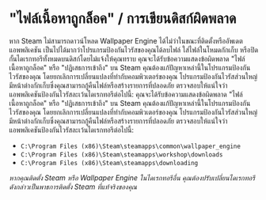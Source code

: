 # "ไฟล์เนื้อหาถูกล็อค" / การเขียนดิสก์ผิดพลาด

หาก Steam ไม่สามารถดาวน์โหลด Wallpaper Engine ได้ไม่ว่าในขณะที่ติดตั้งหรืออัพเดตแอพพลิเคชัน เป็นไปได้มากว่าโปรแกรมป้องกันไวรัสของคุณได้ลบไฟล์ ใส่ไฟล์ในโหมดกักเก็บ หรือปิดกั้นไดเรกทอรีทั้งหมดบนดิสก์โดยไม่แจ้งให้คุณทราบ คุณจะได้รับข้อความแสดงข้อผิดพลาด "ไฟล์เนื้อหาถูกล็อค" หรือ "ปฏิเสธการเข้าถึง" บน Steam คุณต้องแก้ปัญหาเหล่านี้ในโปรแกรมป้องกันไวรัสของคุณ โดยยกเลิกการเปลี่ยนแปลงที่ทำกับคอมพิวเตอร์ของคุณ โปรแกรมป้องกันไวรัสส่วนใหญ่มีหน้าต่างกักเก็บซึ่งคุณสามารถกู้คืนไฟล์หรือสร้างรายการที่ปลอดภัย ตรวจสอบให้แน่ใจว่าแอพพลิเคชันป้องกันไวรัสละเว้นไดเรกทอรีต่อไปนี้: คุณจะได้รับข้อความแสดงข้อผิดพลาด "ไฟล์เนื้อหาถูกล็อค" หรือ "ปฏิเสธการเข้าถึง" บน Steam คุณต้องแก้ปัญหาเหล่านี้ในโปรแกรมป้องกันไวรัสของคุณ โดยยกเลิกการเปลี่ยนแปลงที่ทำกับคอมพิวเตอร์ของคุณ โปรแกรมป้องกันไวรัสส่วนใหญ่มีหน้าต่างกักเก็บซึ่งคุณสามารถกู้คืนไฟล์หรือสร้างรายการที่ปลอดภัย ตรวจสอบให้แน่ใจว่าแอพพลิเคชันป้องกันไวรัสละเว้นไดเรกทอรีต่อไปนี้:

* `C:\Program Files (x86)\Steam\steamapps\common\wallpaper_engine`
* `C:\Program Files (x86)\Steam\steamapps\workshop\downloads`
* `C:\Program Files (x86)\Steam\steamapps\downloading`

*หากคุณติดตั้ง Steam หรือ Wallpaper Engine ในไดเรกทอรีอื่น คุณต้องปรับเปลี่ยนไดเรกทอรีดังกล่าวเป็นพาธการติดตั้ง Steam ที่แท้จริงของคุณ*
